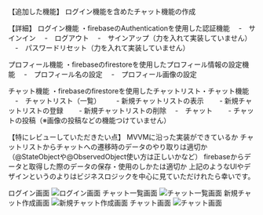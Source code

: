 【追加した機能】
ログイン機能を含めたチャット機能の作成

【詳細】
ログイン機能
・firebaseのAuthenticationを使用した認証機能
　-　サインイン
　-　ログアウト
　-　サインアップ（力を入れて実装していません）
　-　パスワードリセット（力を入れて実装していません）

プロフィール機能
・firebaseのfirestoreを使用したプロフィール情報の設定機能
　-　プロフィール名の設定
　-　プロフィール画像の設定

チャット機能
・firebaseのfirestoreを使用したチャットリスト・チャット機能
　-　チャットリスト（一覧）
　　-  新規チャットリストの表示
　　-  新規チャットリストの登録
　　-  新規チャットリストの削除
　-　チャット
　　- チャットの投稿（※画像の投稿などの機能つけていません）

【特にレビューしていただきたい点】
MVVMに沿った実装ができているか
チャットリストからチャットへの遷移時のデータのやり取りは適切か（@StateObjectや@ObservedObject使い方は正しいかなど）
firebaseからデータと取得した際のデータの保存・使用のしかたは適切か
上記のようなUIやデザインというのよりはビジネスロジックを中心に見ていただけれたら幸いです。

ログイン画面
![ログイン画面](https://github.com/user-attachments/assets/4fc7cafd-f4de-42c2-acc2-6c0fb9d5739b)
チャット一覧画面
![チャット一覧画面](https://github.com/user-attachments/assets/59d18a10-9825-4aeb-b502-4e8db8662d72)
新規チャット作成画面
![新規チャット作成画面](https://github.com/user-attachments/assets/82159cef-6406-4174-9e52-a315d477f6ff)
チャット画面
![チャット画面](https://github.com/user-attachments/assets/efe1c60b-840d-4eb0-a910-562c5a2db134)

